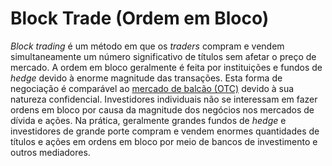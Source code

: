 # Block Trade (Ordem em Bloco)

_Block trading_ é um método em que os _traders_ compram e vendem simultaneamente um número significativo de títulos sem afetar o preço de mercado. A ordem em bloco geralmente é feita por instituições e fundos de _hedge_ devido à enorme magnitude das transações. Esta forma de negociação é comparável ao [mercado de balcão (OTC)](Mercado%20de%20Balc%C3%A3o.md) devido à sua natureza confidencial. Investidores individuais não se interessam em fazer ordens em bloco por causa da magnitude dos negócios nos mercados de dívida e ações. Na prática, geralmente grandes fundos de _hedge_ e investidores de grande porte compram e vendem enormes quantidades de títulos e ações em ordens em bloco por meio de bancos de investimento e outros mediadores.
